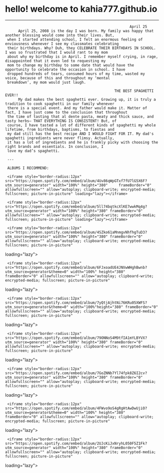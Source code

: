 # hello! welcome to kahia777.github.io
---


                                                             April 25
          April 25, 2008 is the day I was born. My family was happy that another blessing would come into their lives. But,
     when I started attending school, I felt an enormous feeling of enviousness whenever I see my classmates celebrating
     their birthdays. Why? Duh, they CELEBRATE THEIR BIRTHDAYS IN SCHOOL. I was so frustrated that I would rant to my mom
     about why my birthday is in April. I remember myself crying, in rage, disappointed that it even led to requesting my 
     mom to change my birthday to some date that would have the opportunity to celebrate the occasion in school. I have 
     dropped hundreds of tears, consumed hours of my time, wasted my voice, because of this and throughout my ‘mental 
     breakdown’, my mom would just laugh. 
     
                                                      THE BEST SPAGHETTI EVER!! 
          My dad makes the best spaghetti ever. Growing up, it is truly a tradition to cook spaghetti in our family whenever 
     there is a special event. And my father would make it. Matter of fact, I have just come to the conclusion that throughout 
     the time of tasting that al dente pasta, meaty and thick sauce, and tasty herbs— THAT EVERYTHING IS CONSISTENT! But, of 
     course, I have tasted a lot of different kinds of spaghetti my whole lifetime, from birthdays, baptisms, to fiestas and 
     my dad still has the best recipe AND I WOULD FIGHT FOR IT. My dad's spaghetti ingredients were never flimsy. Actually, 
     it has a lot of ingredients and he is frankly picky with choosing the right brands and essentials. In conclusion, I 
     love my dad’s spaghetti.  
     
     ---
     
     ALBUMS I RECOMMEND:
     
     <iframe style="border-radius:12px" src="https://open.spotify.com/embed/album/4Uv86qWpGTxf7fU7lG5X6F?utm_source=generator" width="100%" height="380"     frameBorder="0" allowfullscreen="" allow="autoplay; clipboard-write; encrypted-media; fullscreen; picture-in-picture" loading="lazy"></iframe>
     
     <iframe style="border-radius:12px" src="https://open.spotify.com/embed/album/5ll74bqtkcXlKE7wwkMq4g?utm_source=generator" width="100%" height="380" frameBorder="0" allowfullscreen="" allow="autoplay; clipboard-write; encrypted-media; fullscreen; picture-in-picture" loading="lazy"></iframe>

     <iframe style="border-radius:12px" src="https://open.spotify.com/embed/album/4SZko61aMnmgvNhfhgTuD3?utm_source=generator" width="100%" height="380" frameBorder="0" allowfullscreen="" allow="autoplay; clipboard-write; encrypted-media; fullscreen; picture-in-picture" 
loading="lazy"></iframe>

     <iframe style="border-radius:12px" src="https://open.spotify.com/embed/album/6FJxoadUE4JNVwWHghBwnb?utm_source=generator&theme=0" width="100%" height="380" frameBorder="0" allowfullscreen="" allow="autoplay; clipboard-write; encrypted-media; fullscreen; picture-in-picture" 
loading="lazy"></iframe>

     <iframe style="border-radius:12px" src="https://open.spotify.com/embed/album/7yQtjAjhtNi76KRu05XWFS?utm_source=generator&theme=0" width="100%"height="380" frameBorder="0" allowfullscreen="" allow="autoplay; clipboard-write; encrypted-media; fullscreen; picture-in-picture" 
loading="lazy"></iframe>

     <iframe style="border-radius:12px" src="https://open.spotify.com/embed/album/79ONNoS4M9tfIA1mYLBYVX?utm_source=generator" width="100%" height="380" frameBorder="0" allowfullscreen="" allow="autoplay; clipboard-write; encrypted-media; fullscreen; picture-in-picture" 
loading="lazy"></iframe>

     <iframe style="border-radius:12px" src="https://open.spotify.com/embed/album/7GoZNNb7Yl74fpk8Z6I2cv?utm_source=generator" width="100%" height="380" frameBorder="0" allowfullscreen="" allow="autoplay; clipboard-write; encrypted-media; fullscreen; picture-in-picture" 
loading="lazy"></iframe>

     <iframe style="border-radius:12px" src="https://open.spotify.com/embed/album/4FWvo9oS4gRgHtAwDwUjiO?utm_source=generator&theme=0" width="100%" height="380" frameBorder="0" allowfullscreen="" allow="autoplay; clipboard-write; encrypted-media; fullscreen; picture-in-picture" 
loading="lazy"></iframe>

     <iframe style="border-radius:12px" src="https://open.spotify.com/embed/album/2UJcKiJxNryhL050F5Z1Fk?utm_source=generator" width="100%" height="380" frameBorder="0" allowfullscreen="" allow="autoplay; clipboard-write; encrypted-media; fullscreen; picture-in-picture" 
loading="lazy"></iframe>


     
     

   
